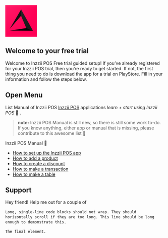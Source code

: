 <img src="Assets/Pictures/play_store_512.png" alt="inzzii logo" width="100"/>

## Welcome to your free trial

Welcome to Inzzii POS Free trial guided setup!
If you’ve already registered for your Inzzii POS trial, then you’re ready to get started. If not, the first thing you need to do is download the app for a trial on PlayStore. Fill in your information and follow the steps below.

## Open Menu

List Manual of Inzzii POS [Inzzii POS](https://www.inzzii.com/) applications *learn + start using Inzzii POS* 🚀 .

> **note:** Inzzii POS Manual is still new, so there is still some work to-do. If you know anything, either app or manual that is missing, please contribute to this awesome list 🙏

<summary>Inzzii POS Manual 🚀</summary>

* [How to set up the Inzzii POS app](/docs/Chapter1.md)
* [How to add a product](/docs/Chapter2.md)
* [How to create a discount](/docs/Chapter3.md)
* [How to make a transaction](/docs/Chapter4.md)
* [How to make a table](/docs/Chapter5.md)

## Support
Hey friend! Help me out for a couple of 


```
Long, single-line code blocks should not wrap. They should horizontally scroll if they are too long. This line should be long enough to demonstrate this.
```

```
The final element.
```
